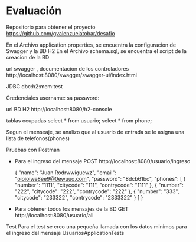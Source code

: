 # Evaluación

Repositorio para obtener el proyecto
https://github.com/gvalenzuelatobar/desafio

En el Archivo application.properties, se encuentra la configuracion de Swagger y la BD H2
En el Archivo schema.sql, se encuentra el script de la creacion de la BD

url swagger , documentacion de los controladores
http://localhost:8080/swagger/swagger-ui/index.html

JDBC 
dbc:h2:mem:test

Credenciales 
username: sa
password: 

url BD H2
http://localhost:8080/h2-console

tablas ocupadas
select * from usuario;
select * from phone;


Segun el menseaje, se analizo que al usuario de entrada se le asigna una lista de telefonos(phones)

Pruebas con Postman

- Para el ingreso del mensaje
POST
http://localhost:8080/usuario/ingreso

    {
        "name": "Juan Rodrwwiguewz",
        "email": "oioioiwe8ee9@0ewuuo.com",
        "password": "8dcb61bc",
        "phones": [
            {
                "number": "1111",
                "citycode": "111",
                "contrycode": "1111"
            },
            {
                "number": "222",
                "citycode": "222",
                "contrycode": "222"
            },
            {
                "number": "333",
                "citycode": "233322",
                "contrycode": "2333322"
            }
        ]
    }

- Para obtener todos los mensajes de la BD
GET
http://localhost:8080/usuario/all

Test
Para el test se creo una pequeña llamada con los datos minimos para el ingreso del mensaje
UsuariosApplicationTests


